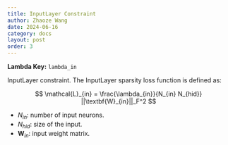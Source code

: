 ```yaml
---
title: InputLayer Constraint
author: Zhaoze Wang
date: 2024-06-16
category: docs
layout: post
order: 3
---
```


**Lambda Key:** `lambda_in`

InputLayer constraint. The InputLayer sparsity loss function is defined as:

$$ \mathcal{L}_{in} = \frac{\lambda_{in}}{N_{in} N_{hid}} ||\textbf{W}_{in}||_F^2 $$

- $N_{in}$: number of input neurons.
- $N_{hid}$: size of the input. 
- $\textbf{W}_{in}$: input weight matrix.